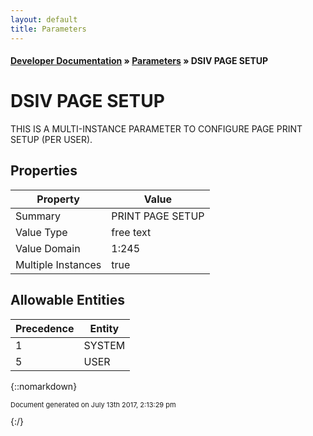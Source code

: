 ```yaml
---
layout: default
title: Parameters
---
```


#### [Developer Documentation](../index) &#187; [Parameters](TableOfContents) &#187; DSIV PAGE SETUP<br/>
# DSIV PAGE SETUP

THIS IS A MULTI-INSTANCE PARAMETER TO CONFIGURE PAGE PRINT SETUP (PER USER).

## Properties

Property | Value
--- | ---
Summary | PRINT PAGE SETUP
Value Type | free text
Value Domain | 1:245
Multiple Instances | true

## Allowable Entities

Precedence | Entity
--- | ---
1 | SYSTEM
5 | USER

{::nomarkdown} <br/><p style="font-size: 11px">Document generated on July 13th 2017, 2:13:29 pm</p>{:/}